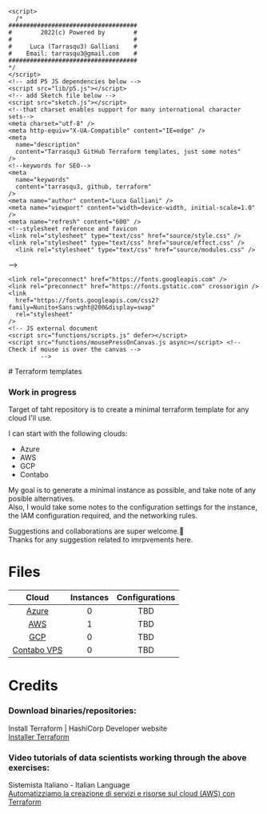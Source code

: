 
<!DOCTYPE html>
<html>
  <head>
    <title>Tarrasqu3's home page</title>

    <script>
      /*
    ####################################
    #        2022(c) Powered by        #
    #                                  #
    #     Luca (Tarrasqu3) Galliani    #
    #    Email: tarrasqu3@gmail.com    #
    ####################################
    */
    </script>
    <!-- add P5 JS dependencies below -->
    <script src="lib/p5.js"></script>
    <!-- add Sketch file below -->
    <script src="sketch.js"></script>
    <!--that charset enables support for many international character sets-->
    <meta charset="utf-8" />
    <meta http-equiv="X-UA-Compatible" content="IE=edge" />
    <meta
      name="description"
      content="Tarrasqu3 GitHub Terraform templates, just some notes"
    />
    <!--keywords for SEO-->
    <meta
      name="keywords"
      content="tarrasqu3, github, terraform"
    />
    <meta name="author" content="Luca Galliani" />
    <meta name="viewport" content="width=device-width, initial-scale=1.0" />
    <meta name="refresh" content="600" />
    <!--stylesheet reference and favicon
    <link rel="stylesheet" type="text/css" href="source/style.css" />
    <link rel="stylesheet" type="text/css" href="source/effect.css" />
	  <link rel="stylesheet" type="text/css" href="source/modules.css" />
-->
    <link
      rel="stylesheet"
      href="https://cdnjs.cloudflare.com/ajax/libs/font-awesome/4.7.0/css/font-awesome.min.css"
    />
    <link rel="icon" type="image/x-icon" href="source/favicon.ico" />
	  
    <link rel="preconnect" href="https://fonts.googleapis.com" />
    <link rel="preconnect" href="https://fonts.gstatic.com" crossorigin />
    <link
      href="https://fonts.googleapis.com/css2?family=Nunito+Sans:wght@200&display=swap"
      rel="stylesheet"
    />
    <!-- JS external document 
    <script src="functions/scripts.js" defer></script>
	<script src="functions/mousePressOnCanvas.js async></script> <!-- Check if mouse is over the canvas -->
		     -->
  </head>
		     
  <body>
# Terraform templates

### Work in progress

Target of taht repository is to create a minimal terraform template for any cloud I'll use.

I can start with the following clouds:

* Azure  
* AWS
* GCP
* Contabo 

My goal is to generate a minimal instance as possible, and take note of any posible alternatives.<br>
Also, I would take some notes to the configuration settings for the instance, the IAM configuration required, and the networking rules.

Suggestions and collaborations are super welcome.🙂<br>
Thanks for any suggestion related to imrpvements here.

# Files 

| Cloud                  | Instances | Configurations |
|:----------------------:|:---------:|:--------------:|
|[Azure](Azure)          | 0         |TBD             |
|[AWS](AWS)              | 1         |TBD             |
|[GCP](GCP)							 | 0         |TBD             |
|[Contabo VPS](Contabo)	 | 0 	       |TBD             |


# Credits

### Download binaries/repositories:
Install Terraform | HashiCorp Developer website<br>
[Installer Terraform](https://developer.hashicorp.com/terraform/downloads)

### Video tutorials of data scientists working through the above exercises:
Sistemista Italiano - Italian Language<br>
[Automatizziamo la creazione di servizi e risorse sul cloud (AWS) con Terraform](https://youtu.be/wsW7eQ7phAc)
</body>
		     
</html>
